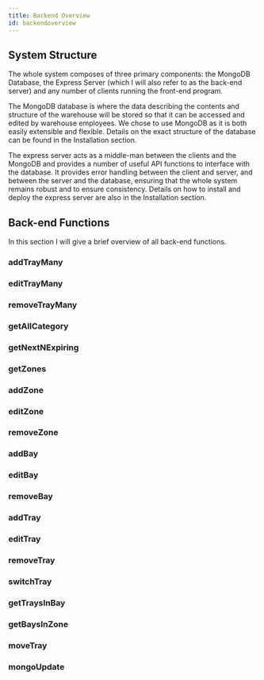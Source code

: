 ```yaml
---
title: Backend Overview
id: backendoverview
---
```


## System Structure
The whole system composes of three primary components: the MongoDB Database, the Express Server (which I will also refer to as the back-end server) and any number of clients running the front-end program.

The MongoDB database is where the data describing the contents and structure of the warehouse will be stored so that it can be accessed and edited by warehouse employees. We chose to use MongoDB as it is both easily extensible and flexible. Details on the exact structure of the database can be found in the Installation section.

The express server acts as a middle-man between the clients and the MongoDB and provides a number of useful API functions to interface with the database. It provides error handling between the client and server, and between the server and the database, ensuring that the whole system remains robust and to ensure consistency. Details on how to install and deploy the express server are also in the Installation section.

## Back-end Functions
In this section I will give a brief overview of all back-end functions. 

### addTrayMany

### editTrayMany

### removeTrayMany

### getAllCategory

### getNextNExpiring

### getZones

### addZone

### editZone

### removeZone

### addBay

### editBay

### removeBay

### addTray

### editTray

### removeTray

### switchTray

### getTraysInBay

### getBaysInZone

### moveTray

### mongoUpdate


